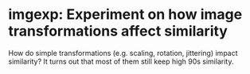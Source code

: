 # imgexp: Experiment on how image transformations affect similarity

How do simple transformations (e.g. scaling, rotation, jittering) impact similarity? It
turns out that most of them still keep high 90s similarity.
